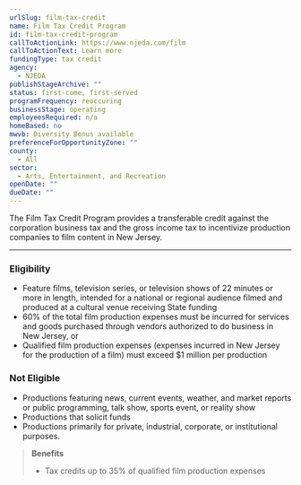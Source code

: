 ```yaml
---
urlSlug: film-tax-credit
name: Film Tax Credit Program
id: film-tax-credit-program
callToActionLink: https://www.njeda.com/film
callToActionText: Learn more
fundingType: tax credit
agency:
  - NJEDA
publishStageArchive: ""
status: first-come, first-served
programFrequency: reoccuring
businessStage: operating
employeesRequired: n/a
homeBased: no
mwvb: Diversity Bonus available
preferenceForOpportunityZone: ""
county:
  - All
sector:
  - Arts, Entertainment, and Recreation
openDate: ""
dueDate: ""
---
```


The Film Tax Credit Program provides a transferable credit against the corporation business tax and the gross income tax to incentivize production companies to film content in New Jersey.

---

### Eligibility 
* Feature films, television series, or television shows of 22 minutes or more in length, intended for a national or regional audience filmed and produced at a cultural venue receiving State funding
* 60% of the total film production expenses must be incurred for services and goods purchased through vendors authorized to do business in New Jersey, or
* Qualified film production expenses (expenses incurred in New Jersey for the production of a film) must exceed $1 million per production

### Not Eligible
* Productions featuring news, current events, weather, and market reports or public programming, talk show, sports event, or reality show
* Productions that solicit funds 
* Productions primarily for private, industrial, corporate, or institutional purposes.

>**Benefits**
>* Tax credits up to 35% of qualified film production expenses
